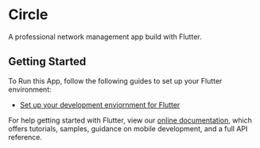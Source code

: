 # Circle

A professional network management app build with Flutter.

## Getting Started

To Run this App, follow the following guides to set up your Flutter environment:

- [Set up your development enviornment for Flutter](https://flutter.dev/docs/get-started/install)

For help getting started with Flutter, view our
[online documentation](https://flutter.dev/docs), which offers tutorials,
samples, guidance on mobile development, and a full API reference.
